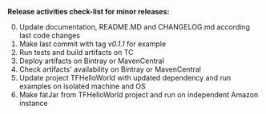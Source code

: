 **Release activities check-list for minor releases:**

0. Update documentation, README.MD and CHANGELOG.md according last code changes
1. Make last commit with tag _v0.1.1_ for example
2. Run tests and build artifacts on TC
3. Deploy artifacts on Bintray or MavenCentral
4. Check artifacts' availability on Bintray or MavenCentral
5. Update project TFHelloWorld with updated dependency and run examples on isolated machine and OS
6. Make fatJar from TFHelloWorld project and run on independent Amazon instance

